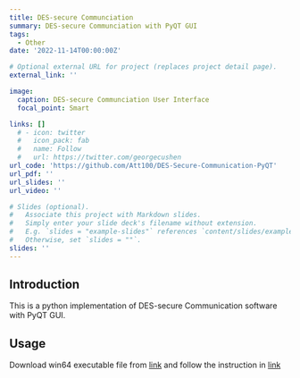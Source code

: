 ```yaml
---
title: DES-secure Communciation
summary: DES-secure Communciation with PyQT GUI
tags:
  - Other
date: '2022-11-14T00:00:00Z'

# Optional external URL for project (replaces project detail page).
external_link: ''

image:
  caption: DES-secure Communciation User Interface
  focal_point: Smart

links: []
  # - icon: twitter
  #   icon_pack: fab
  #   name: Follow
  #   url: https://twitter.com/georgecushen
url_code: 'https://github.com/Att100/DES-Secure-Communication-PyQT'
url_pdf: ''
url_slides: ''
url_video: ''

# Slides (optional).
#   Associate this project with Markdown slides.
#   Simply enter your slide deck's filename without extension.
#   E.g. `slides = "example-slides"` references `content/slides/example-slides.md`.
#   Otherwise, set `slides = ""`.
slides: ''
---
```


## Introduction

This is a python implementation of DES-secure Communication software with PyQT GUI. 

## Usage

Download win64 executable file from [link]() and follow the instruction in [link]()


